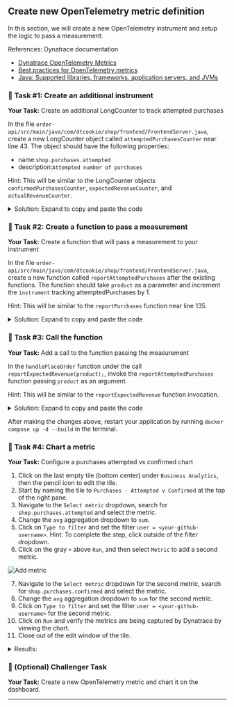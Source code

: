 ## Create new OpenTelemetry metric definition

In this section, we will create a new OpenTelemetry instrument and setup the logic to pass a measurement. 


References: Dynatrace documentation
- [Dynatrace OpenTelemetry Metrics](https://docs.dynatrace.com/docs/shortlink/opentelemetry-extend-metrics)
- [Best practices for OpenTelemetry metrics](https://docs.dynatrace.com/docs/shortlink/opentelemetry-best-practices-metrics)
- [Java: Supported libraries, frameworks, application servers, and JVMs](https://github.com/open-telemetry/opentelemetry-java-instrumentation/blob/main/docs/supported-libraries.md#supported-libraries-frameworks-application-servers-and-jvms)


### 📌 Task #1: Create an additional instrument

**Your Task:** Create an additional LongCounter to track attempted purchases

In the file `order-api/src/main/java/com/dtcookie/shop/frontend/FrontendServer.java`, create a new LongCounter object called `attemptedPurchasesCounter` near line 43. The object should have the following properties:
- name:`shop.purchases.attempted`
- description:`Attempted number of purchases`

Hint: This will be similar to the LongCounter objects `confirmedPurchasesCounter`, `expectedRevenueCounter`, and `actualRevenueCounter`.

<details>
  <summary>Solution: Expand to copy and paste the code</summary>

  ```java
private static final LongCounter attemptedPurchasesCounter = meter.counterBuilder("shop.purchases.attempted").setDescription("Attempted number of purchases").build();
  ```
</details>


### 📌 Task #2: Create a function to pass a measurement 

**Your Task:** Create a function that will pass a measurement to your instrument 

In the file `order-api/src/main/java/com/dtcookie/shop/frontend/FrontendServer.java`, create a new function called `reportAttemptedPurchases` after the existing functions. The function should take `product` as a parameter and increment the `instrument` tracking attemptedPurchases by 1.

Hint: This will be similar to the `reportPurchases` function near line 135. 

<details>
  <summary>Solution: Expand to copy and paste the code</summary>

  ```java
	private static void reportAttemptedPurchases(Product product) {
		Attributes attributes = Attributes.builder()
        .put(AttributeKey.stringKey("product"), product.getName())
		.put(AttributeKey.stringKey("user"), System.getenv("GITHUB_USER"))
        .build();

		attemptedPurchasesCounter.add(1, attributes);
	}
  ```
</details>


### 📌 Task #3: Call the function 

**Your Task:** Add a call to the function passing the measurement

In the `handlePlaceOrder` function under the call `reportExpectedRevenue(product);`, invoke the `reportAttemptedPurchases` function passing `product` as an argument.

Hint: This will be similar to the `reportExpectedRevenue` function invocation. 

<details>
  <summary>Solution: Expand to copy and paste the code</summary>

```java
reportAttemptedPurchases(product);
```
Seen inline:
  ```diff
	public static String handlePlaceOrder(HttpExchange exchange) throws Exception {
		// log.info("Placing order");
		Product product = Product.random();
		String productID = product.getID();
		reportExpectedRevenue(product);
+	reportAttemptedPurchases(product);
		try (Connection con = Database.getConnection(10, TimeUnit.SECONDS)) {
			try (Statement stmt = con.createStatement()) {
				stmt.executeUpdate("INSERT INTO orders VALUES (" + productID + ")");
			}
		}
		validateCreditCard(product);
		return checkInventory(product);
	}
  ```
</details>

After making the changes above, restart your application by running `docker compose up -d --build` in the terminal.


### 📌 Task #4: Chart a metric

**Your Task:** Configure a purchases attempted vs confirmed chart

1. Click on the last empty tile (bottom center) under `Business Analytics`, then the pencil icon to edit the tile.
2. Start by naming the tile to `Purchases - Attempted v Confirmed` at the top of the right pane.
3. Navigate to the `Select metric` dropdown, search for `shop.purchases.attempted` and select the metric.
4. Change the `avg` aggregation dropdown to `sum`.
5. Click on `Type to filter` and set the filter `user = <your-github-username>`.
    Hint: To complete the step, click outside of the filter dropdown.
6. Click on the gray `+` above `Run`, and then select `Metric` to add a second metric.

![Add metric](../../../assets/images/03-03-02-add_metric.png)

7. Navigate to the `Select metric` dropdown for the second metric, search for `shop.purchases.confirmed` and select the metric.
8. Change the `avg` aggregation dropdown to `sum` for the second metric.
9. Click on `Type to filter` and set the filter `user = <your-github-username>` for the second metric.
10. Click on `Run` and verify the metrics are being captured by Dynatrace by viewing the chart.
11. Close out of the edit window of the tile.

<details>
  <summary>Results:</summary>
![Tile 2](../../../assets/images/03-02-04-complete.png)
</details>

### 📌 (Optional) Challenger Task

**Your Task:** Create a new OpenTelemetry metric and chart it on the dashboard.

---

